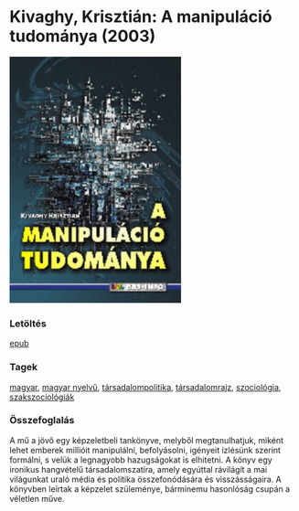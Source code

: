 # <a name="id_293">Kivaghy, Krisztián: A manipuláció tudománya (2003)</a>
<img src="https://github.com/BercziSandor/calibre_lib/raw/main/libs/main/Kivaghy%2C%20Krisztian/A%20manipulacio%20tudomanya%20%28293%29/cover.jpg" alt="cover" width="300"/>

### Letöltés
[epub](https://github.com/BercziSandor/calibre_lib/raw/main/libs/main/Kivaghy%2C%20Krisztian/A%20manipulacio%20tudomanya%20%28293%29/A%20manipulacio%20tudomanya%20-%20Kivaghy%2C%20Krisztian.epub)

### Tagek
[magyar](https://github.com/berczisandor/calibre_lib/blob/main/libs/main/tags/magyar.md), [magyar nyelvű](https://github.com/berczisandor/calibre_lib/blob/main/libs/main/tags/magyar%20nyelv%c5%b1.md), [társadalompolitika](https://github.com/berczisandor/calibre_lib/blob/main/libs/main/tags/t%c3%a1rsadalompolitika.md), [társadalomrajz](https://github.com/berczisandor/calibre_lib/blob/main/libs/main/tags/t%c3%a1rsadalomrajz.md), [szociológia](https://github.com/berczisandor/calibre_lib/blob/main/libs/main/tags/szociol%c3%b3gia.md), [szakszociológiák](https://github.com/berczisandor/calibre_lib/blob/main/libs/main/tags/szakszociol%c3%b3gi%c3%a1k.md)

### Összefoglalás
<div>
<p>A mű a jövő egy képzeletbeli tankönyve, melyből meg­tanulhatjuk, miként lehet emberek millióit manipulálni, befolyásolni, igényeit ízlésünk szerint formálni, s velük a legnagyobb hazugságokat is elhitetni. A könyv egy ironikus hangvételű társadalomszatíra, amely egyúttal rávilágít a mai világunkat uraló média és politika összefonódására és visszásságaira. A könyvben leírtak a képzelet szüleménye, bárminemu hasonlóság csupán a véletlen műve.</p></div>


